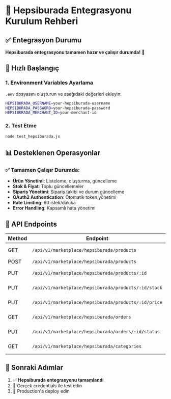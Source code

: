 # 🛒 Hepsiburada Entegrasyonu Kurulum Rehberi

## ✅ Entegrasyon Durumu
**Hepsiburada entegrasyonu tamamen hazır ve çalışır durumda!** 🎉

## 🚀 Hızlı Başlangıç

### 1. Environment Variables Ayarlama
`.env` dosyasını oluşturun ve aşağıdaki değerleri ekleyin:

```bash
HEPSIBURADA_USERNAME=your-hepsiburada-username
HEPSIBURADA_PASSWORD=your-hepsiburada-password  
HEPSIBURADA_MERCHANT_ID=your-merchant-id
```

### 2. Test Etme
```bash
node test_hepsiburada.js
```

## 📊 Desteklenen Operasyonlar

### ✅ Tamamen Çalışır Durumda:
- **Ürün Yönetimi**: Listeleme, oluşturma, güncelleme
- **Stok & Fiyat**: Toplu güncellemeler
- **Sipariş Yönetimi**: Sipariş takibi ve durum güncelleme
- **OAuth2 Authentication**: Otomatik token yönetimi
- **Rate Limiting**: 60 istek/dakika
- **Error Handling**: Kapsamlı hata yönetimi

## 🔧 API Endpoints

| Method | Endpoint | Açıklama |
|--------|----------|----------|
| GET | `/api/v1/marketplace/hepsiburada/products` | Ürün listesi |
| POST | `/api/v1/marketplace/hepsiburada/products` | Yeni ürün |
| PUT | `/api/v1/marketplace/hepsiburada/products/:id` | Ürün güncelle |
| PUT | `/api/v1/marketplace/hepsiburada/products/:id/stock` | Stok güncelle |
| PUT | `/api/v1/marketplace/hepsiburada/products/:id/price` | Fiyat güncelle |
| GET | `/api/v1/marketplace/hepsiburada/orders` | Sipariş listesi |
| PUT | `/api/v1/marketplace/hepsiburada/orders/:id/status` | Sipariş durumu |
| GET | `/api/v1/marketplace/hepsiburada/categories` | Kategori listesi |

## 🎯 Sonraki Adımlar
1. ✅ **Hepsiburada entegrasyonu tamamlandı**
2. 🔄 Gerçek credentials ile test edin
3. 🚀 Production'a deploy edin 